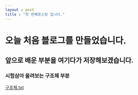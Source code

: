 ```yaml
---
layout : post
title : "첫 번째포스팅 입니다."
---
```


# 오늘 처음 블로그를 만들었습니다.
## 앞으로 배운 부분을 여기다가 저장해보겠습니다.

### 시험삼아 올려보는 구조체 부분




[구조체.txt](https://github.com/nakangmin/nakangmin.github.io/files/7775916/default.txt)
